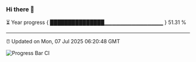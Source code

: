 ### Hi there 👋

⏳ Year progress { ███████████████▁▁▁▁▁▁▁▁▁▁▁▁▁▁▁ } 51.31 %

---

⏰ Updated on Mon, 07 Jul 2025 06:20:48 GMT

![Progress Bar CI](https://github.com/code-lakshay/GitHub-Actions-Demo/workflows/Progress%20Bar%20CI/badge.svg)
